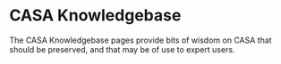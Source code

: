 

# CASA Knowledgebase 

The CASA Knowledgebase pages provide bits of wisdom on CASA that should be preserved, and that may be of use to expert users.

